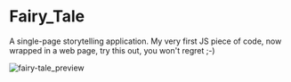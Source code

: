 # Fairy_Tale
A single-page storytelling application.
My very first JS piece of code, now wrapped in a web page, try this out, you won't regret ;-)

![fairy-tale_preview](https://user-images.githubusercontent.com/32190460/56815425-0018ba80-684a-11e9-9d5d-1553cd9fff86.jpg)
